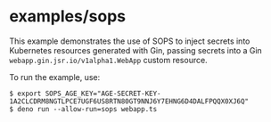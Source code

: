 # examples/sops

This example demonstrates the use of SOPS to inject secrets into Kubernetes resources generated with Gin, passing
secrets into a Gin `webapp.gin.jsr.io/v1alpha1.WebApp` custom resource.

To run the example, use:

```console
$ export SOPS_AGE_KEY="AGE-SECRET-KEY-1A2CLCDRM8NGTLPCE7UGF6US8RTN80GT9NNJ6Y7EHNG6D4DALFPQQX0XJ6Q"
$ deno run --allow-run=sops webapp.ts
```
